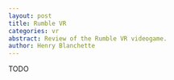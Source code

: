 ```yaml
---
layout: post
title: Rumble VR
categories: vr
abstract: Review of the Rumble VR videogame.
author: Henry Blanchette
---
```


TODO